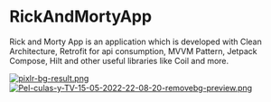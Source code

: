 # RickAndMortyApp
Rick and Morty App is an application which is developed with Clean Architecture, Retrofit for api consumption, MVVM Pattern, Jetpack Compose, Hilt and other
useful libraries like Coil and more.

[![pixlr-bg-result.png](https://i.postimg.cc/9fLRdB0Q/pixlr-bg-result.png)](https://postimg.cc/HJ7kHXbq)[![Pel-culas-y-TV-15-05-2022-22-08-20-removebg-preview.png](https://i.postimg.cc/Sx7zs4p8/Pel-culas-y-TV-15-05-2022-22-08-20-removebg-preview.png)](https://postimg.cc/21y5cPy8)


